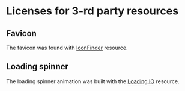# Licenses for 3-rd party resources
## Favicon
The favicon was found with [IconFinder](https://iconfinder.com) resource.

## Loading spinner
The loading spinner animation was built with the [Loading IO](https://loading.io) resource.
